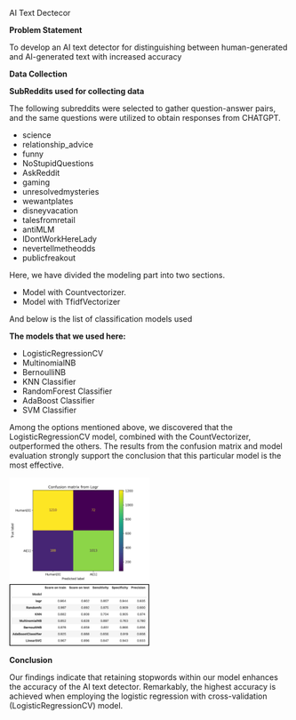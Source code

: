 AI Text Dectecor

**Problem Statement**

To develop an AI text detector for distinguishing between human-generated and AI-generated text with increased accuracy

**Data Collection**

**SubReddits used for collecting data**

The following subreddits were selected to gather question-answer pairs, and the same questions were utilized to obtain responses from CHATGPT.

- science
- relationship_advice
- funny
- NoStupidQuestions
- AskReddit
- gaming
- unresolvedmysteries
- wewantplates
- disneyvacation
- talesfromretail
- antiMLM
- IDontWorkHereLady
- nevertellmetheodds
- publicfreakout


Here, we have divided the modeling part into two sections.

- Model with Countvectorizer.
- Model with TfidfVectorizer

And below is the list of classification models used  

**The models that we used here:**

- LogisticRegressionCV
- MultinomialNB
- BernoulliNB
- KNN Classifier
- RandomForest Classifier
- AdaBoost Classifier
- SVM Classifier


Among the options mentioned above, we discovered that the LogisticRegressionCV model, combined with the CountVectorizer, outperformed the others. The results from the confusion matrix and model evaluation strongly support the conclusion that this particular model is the most effective.

<img src="img/Cvec/Confusion_matrix_from_Logr.jpg" width="50%">

<img src="img/Cvec/Table.png" width="50%">


**Conclusion**

Our findings indicate that retaining stopwords within our model enhances the accuracy of the AI text detector. Remarkably, the highest accuracy is achieved when employing the logistic regression with cross-validation (LogisticRegressionCV) model.

